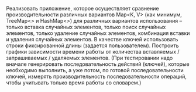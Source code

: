 Реализовать приложение, которое осуществляет сравнение производительности
различных вариантов Map<K, V> (как минимум, TreeMap<> и HashMap<>) для
различных вариантов использования – только вставка случайных элементов, только
поиск случайных элементов, только удаление случайных элементов, комбинация вставки
и удаления случайных элементов. В качестве ключей использовать строки
фиксированной длины (задается пользователем). Построить графики зависимости
времени работы от количества вставляемых / запрашиваемых / удаляемых элементов.
(При тестировании надо вначале генерировать последовательность действий (ключей),
которые необходимо выполнить, а уже потом, по готовой последовательности ключей,
измерять производительность последовательности операций, чтобы учитывать только
время работы со словарем.)
